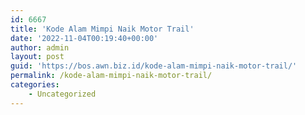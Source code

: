 ```yaml
---
id: 6667
title: 'Kode Alam Mimpi Naik Motor Trail'
date: '2022-11-04T00:19:40+00:00'
author: admin
layout: post
guid: 'https://bos.awn.biz.id/kode-alam-mimpi-naik-motor-trail/'
permalink: /kode-alam-mimpi-naik-motor-trail/
categories:
    - Uncategorized
---
```



